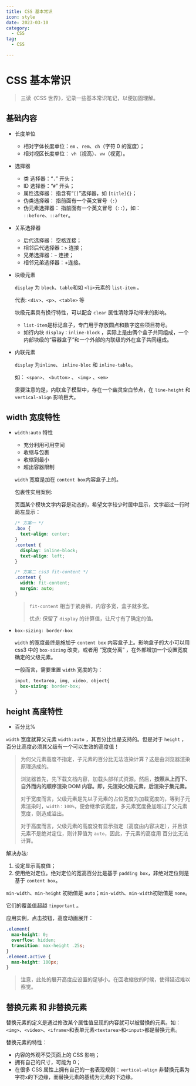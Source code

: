 ```yaml
---
title: CSS 基本常识
icon: style
date: 2023-03-10
category:
  - CSS
tag:
  - CSS

---
```


# CSS 基本常识

> 三读《CSS 世界》，记录一些基本常识笔记，以便加固理解。

## 基础内容

- 长度单位
  - 相对字体长度单位：`em` 、`rem`、`ch`（字符 0 的宽度）；
  - 相对视区长度单位： `vh`（视高）、`vw`（视宽）。

- 选择器
  - 类 选择器：“`.`” 开头；
  - ID 选择器：“`#`” 开头；
  - 属性选择器： 指含有“`[]`”选择器，如 `[title]{}`；
  - 伪类选择器： 指前面有一个英文冒号（`:`）
  - 伪元素选择器： 指前面有一个英文冒号（`::`），如： `::before`、`::after`。
- 关系选择器
  - 后代选择器： 空格连接；
  - 相邻后代选择器：`>` 连接；
  - 兄弟选择器：`~` 连接；
  - 相邻兄弟选择器：+连接。

- 块级元素

  `display` 为 `block`、`table`和如 `<li>`元素的 `list-item` 。

  代表: `<div>`、`<p>`、`<table>` 等

  块级元素具有换行特性，可以配合 `clear` 属性清除浮动带来的影响。

  -  `list-item`是标记盒子，专门用于存放圆点和数字这些项目符号。
  - 如行内块 `display：inline-block` ，实际上是由俩个盒子共同组成，一个内部块级的“容器盒子”和一个外部的内联级的外在盒子共同组成。

- 内联元素

  `display` 为`inline`、 `inline-bloc` 和 `inline-table`。

  如： `<span>`、 `<button>` 、 `<img>` 、`<em>`

  需要注意的是，内联盒子模型中，存在一个幽灵空白节点，在 `line-height` 和 `vertical-align` 影响巨大。

## width 宽度特性

- `width:auto` 特性

  - 充分利用可用空间
  - 收缩与包裹
  - 收缩到最小
  - 超出容器限制

  `width` 宽度是加在 `content box`内容盒子上的。

  包裹性实用案例:

  页面某个模块文字内容是动态的，希望文字较少时居中显示，文字超过一行时局左显示：

  ```css
  /* 方案一 */
  .box {
    text-align: center;
  }
  .content {
    display: inline-block;
    text-align: left;
  }
  ```

  ```css
  /* 方案二 css3 fit-content */
  .content {
    width: fit-content;
    margin: auto;
  }
  ```

  > `fit-content` 相当于紧身裤，内容多宽，盒子就多宽。
  >
  > 优点: 保留了 `display` 的计算值，让尺寸有了确定的值。

- `box-sizing: border-box` 

  `width` 的宽度最终是施加于 `content box` 内容盒子上。影响盒子的大小可以用 css3 中的 `box-sizing` 改变，或者用 “宽度分离” ，在外部增加一个设置宽度确定的父级元素。

  一般而言，需要重置 `width` 宽度的为：

  ```css
  input, textarea, img, video, object{
    box-sizing: border-box;
  }
  ```

## height 高度特性

- 百分比%

`width` 宽度就算父元素 `width:auto` ，其百分比也是支持的。但是对于 `height` ，百分比高度必须其父级有一个可以生效的高度值！

> 为何父元素高度不指定，子元素的百分比无法渲染计算？这是由浏览器渲染原理造成的。
>
> 浏览器首先，先下载文档内容，加载头部样式资源。然后，**按照从上而下、自外而内的顺序渲染 DOM 内容。即，先渲染父级元素，后渲染子集元素。**
>
> 对于宽度而言，父级元素是先以子元素的占位宽度为加载宽度的，等到子元素渲染时，`width：100%`，便会继承该宽度，多元素宽度叠加超过了父元素宽度，则造成溢出。
>
> 对于高度而言，父级元素的高度没有显示指定（高度由内容决定），并且该元素不是绝对定位，则计算值为 `auto`，因此，子元素的高度用 百分比无法计算。

解决办法:

1. 设定显示高度值；
2. 使用绝对定位。绝对定位的宽高百分比是基于 `padding box`，非绝对定位则是基于 `content box`。

`min-width`、`min-height` 初始值是 `auto`；`min-width`、`min-width`初始值是 `none`。

它们的覆盖值超越 `!important` 。

应用实例，点击按钮，高度动画展开：

```css
.element{
  max-height: 0;
  overflow: hidden;
  transition: max-height .25s;
}
.element.active {
  max-height: 100px;
}
```

> 注意，此处的展开高度应设置的足够小。在回收缩放的时候，使得延迟难以察觉。

## 替换元素 和 非替换元素

替换元素的定义是通过修改某个属性值呈现的内容就可以被替换的元素。如： `<img>`、`<video>`、`<iframe>`和表单元素`<textarea>`和`<input>`都是替换元素。

替换元素的特性：

- 内容的外观不受页面上的 CSS 影响；
- 拥有自己的尺寸，可能为 0；
- 在很多 CSS 属性上拥有自己的一套表现规则：`vertical-align` 非替换元素为字符`x`的下边缘，而替换元素的基线为元素的下边缘。















